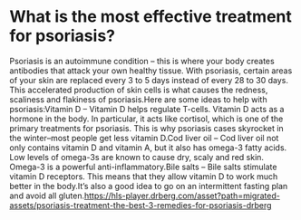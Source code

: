 # What is the most effective treatment for psoriasis?

Psoriasis is an autoimmune condition – this is where your body creates antibodies that attack your own healthy tissue. With psoriasis, certain areas of your skin are replaced every 3 to 5 days instead of every 28 to 30 days. This accelerated production of skin cells is what causes the redness, scaliness and flakiness of psoriasis.Here are some ideas to help with psoriasis:Vitamin D – Vitamin D helps regulate T-cells. Vitamin D acts as a hormone in the body. In particular, it acts like cortisol, which is one of the primary treatments for psoriasis. This is why psoriasis cases skyrocket in the winter–most people get less vitamin D.Cod liver oil – Cod liver oil not only contains vitamin D and vitamin A, but it also has omega-3 fatty acids. Low levels of omega-3s are known to cause dry, scaly and red skin. Omega-3 is a powerful anti-inflammatory.Bile salts – Bile salts stimulate vitamin D receptors. This means that they allow vitamin D to work much better in the body.It’s also a good idea to go on an intermittent fasting plan and avoid all gluten.https://hls-player.drberg.com/asset?path=migrated-assets/psoriasis-treatment-the-best-3-remedies-for-psoriasis-drberg